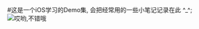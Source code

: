#这是一个iOS学习的Demo集, 会把经常用的一些小笔记记录在此 ^_^;
![哎哟,不错哦](http://oqhysoum0.bkt.clouddn.com/2017-12-12-ScreenShot.png)

